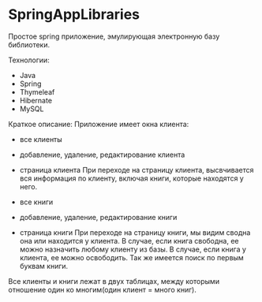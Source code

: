 # SpringAppLibraries

Простое spring приложение, эмулирующая электронную базу библиотеки.

Технологии:
 - Java
 - Spring
 - Thymeleaf
 - Hibernate
 - MySQL
 
 Краткое описание:
 Приложение имеет окна клиента:
  - все клиенты
  - добавление, удаление, редактирование клиента
  - страница клиента
  При переходе на страницу клиента, высвчивается вся информация по клиенту, включая книги, которые находятся у него.
  
   - все книги
   - добавление, удаление, редактирование книги
   - страница книги
   При переходе на страницу книги, мы видим сводна она или находится у клиента. В случае, если книга свободна, ее можно назначить любому клиенту из базы.
   В случае, если книга у клиента, ее можно освободить.
   Так же имеется поиск по первым буквам книги.
   
Все клиенты и книги лежат в двух таблицах, между которыми отношение один ко многим(один клиент = много книг).
   
  
